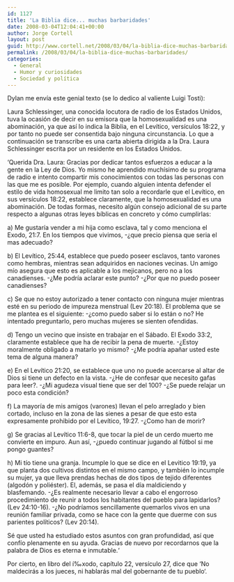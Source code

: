 ```yaml
---
id: 1127
title: 'La Biblia dice... muchas barbaridades'
date: 2008-03-04T12:04:41+00:00
author: Jorge Cortell
layout: post
guid: http://www.cortell.net/2008/03/04/la-biblia-dice-muchas-barbaridades/
permalink: /2008/03/04/la-biblia-dice-muchas-barbaridades/
categories:
  - General
  - Humor y curiosidades
  - Sociedad y polí­tica
---
```

Dylan me enví­a este genial texto (se lo dedico al valiente Luigi Tosti):

Laura Schlessinger, una conocida locutora de radio de los Estados Unidos, tuva la ocasión de decir en su emisora que la homosexualidad es una abominación, ya que así­ lo indica la Biblia, en el Leví­tico, versí­culos 18:22, y por tanto no puede ser consentida bajo ninguna circunstancia. Lo que a continuación se transcribe es una carta abierta dirigida a la Dra. Laura Schlessinger escrita por un residente en los Estados Unidos.

‘Querida Dra. Laura: Gracias por dedicar tantos esfuerzos a educar a la gente en la Ley de Dios. Yo mismo he aprendido muchí­simo de su programa de radio e intento compartir mis conocimientos con todas las personas con las que me es posible. Por ejemplo, cuando alguien intenta defender el estilo de vida homosexual me limito tan solo a recordarle que el Leví­tico, en sus versí­culos 18:22, establece claramente, que la homosexualidad es una abominación. De todas formas, necesito algún consejo adicional de su parte respecto a algunas otras leyes bí­blicas en concreto y cómo cumplirlas:

a) Me gustarí­a vender a mi hija como esclava, tal y como menciona el Exodo, 21:7. En los tiempos que vivimos, -¿que precio piensa que seria el mas adecuado?

b) El Leví­tico, 25:44, establece que puedo poseer esclavos, tanto varones como hembras, mientras sean adquiridos en naciones vecinas. Un amigo mí­o asegura que esto es aplicable a los mejicanos, pero no a los canadienses. -¿Me podrí­a aclarar este punto? -¿Por que no puedo poseer canadienses?

c) Se que no estoy autorizado a tener contacto con ninguna mujer mientras esté en su periodo de impureza menstrual (Lev 20:18). El problema que se me plantea es el siguiente: -¿como puedo saber si lo están o no? He intentado preguntarlo, pero muchas mujeres se sienten ofendidas.

d) Tengo un vecino que insiste en trabajar en el Sábado. El Exodo 33:2, claramente establece que ha de recibir la pena de muerte. -¿Estoy moralmente obligado a matarlo yo mismo? -¿Me podrí­a apañar usted este tema de alguna manera?

e) En el Leví­tico 21:20, se establece que uno no puede acercarse al altar de Dios si tiene un defecto en la vista. -¿He de confesar que necesito gafas para leer?. -¿Mi agudeza visual tiene que ser del 100? -¿Se puede relajar un poco esta condición?

f) La mayorí­a de mis amigos (varones) llevan el pelo arreglado y bien cortado, incluso en la zona de las sienes a pesar de que esto esta expresamente prohibido por el Leví­tico, 19:27. -¿Como han de morir?

g) Se gracias al Leví­tico 11:6-8, que tocar la piel de un cerdo muerto me convierte en impuro. Aun así­, -¿puedo continuar jugando al fútbol si me pongo guantes?

h) Mi tí­o tiene una granja. Incumple lo que se dice en el Levitico 19:19, ya que planta dos cultivos distintos en el mismo campo, y también lo incumple su mujer, ya que lleva prendas hechas de dos tipos de tejido diferentes (algodón y poliéster). El, además, se pasa el dí­a maldiciendo y blasfemando. -¿Es realmente necesario llevar a cabo el engorroso procedimiento de reunir a todos los habitantes del pueblo para lapidarlos? (Lev 24:10-16). -¿No podrí­amos sencillamente quemarlos vivos en una reunión familiar privada, como se hace con la gente que duerme con sus parientes polí­ticos? (Lev 20:14).

Sé que usted ha estudiado estos asuntos con gran profundidad, así­ que confí­o plenamente en su ayuda. Gracias de nuevo por recordarnos que la palabra de Dios es eterna e inmutable.‘

Por cierto, en libro del í‰xodo, capí­tulo 22, versí­culo 27, dice que ‘No maldecirás a los jueces, ni hablarás mal del gobernante de tu pueblo‘.